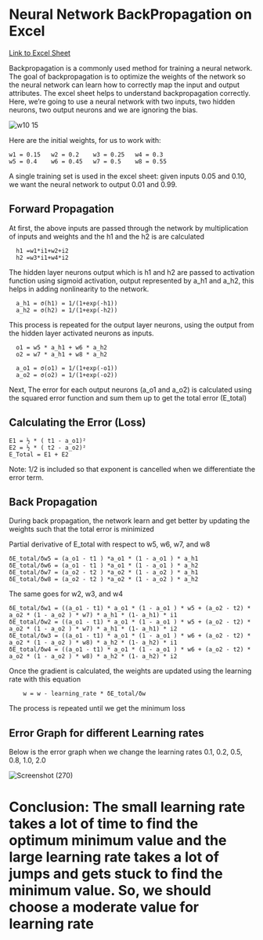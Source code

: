 # Neural Network BackPropagation on Excel

 [Link to Excel Sheet](https://github.com/vivek-a81/EVA6/blob/main/Session%204/Part-1/Mathematics%20behind%20Backpropogation.xlsx)

Backpropagation is a commonly used method for training a neural network. The goal of backpropagation is to optimize the weights of the network so the neural network can learn how to correctly map the input and output attributes. The excel sheet helps to understand backpropagation correctly. Here, we’re going to use a neural network with two inputs, two hidden neurons, two output neurons and we are ignoring the bias.

![w10 15](https://user-images.githubusercontent.com/84603388/120035598-7fc27600-c01c-11eb-8afd-ef9f49a8bcdb.png)


Here are the initial weights, for us to work with:

    w1 = 0.15	w2 = 0.2	w3 = 0.25	w4 = 0.3
    w5 = 0.4	w6 = 0.45	w7 = 0.5	w8 = 0.55


A single training set is used in the excel sheet: given inputs 0.05 and 0.10, we want the neural network to output 0.01 and 0.99.

## Forward Propagation

At first, the above inputs are passed through the network by multiplication of inputs and weights and the h1 and the h2 is are calculated

      h1 =w1*i1+w2+i2
      h2 =w3*i1+w4*i2

The hidden layer neurons output which is h1 and h2 are passed to activation function using sigmoid activation, output represented by a_h1 and a_h2, this helps in adding nonlinearity to the network.

      a_h1 = σ(h1) = 1/(1+exp(-h1))
      a_h2 = σ(h2) = 1/(1+exp(-h2))

This process is repeated for the output layer neurons, using the output from the hidden layer activated neurons as inputs.

      o1 = w5 * a_h1 + w6 * a_h2
      o2 = w7 * a_h1 + w8 * a_h2

      a_o1 = σ(o1) = 1/(1+exp(-o1))
      a_o2 = σ(o2) = 1/(1+exp(-o2))

Next, The error for each output neurons (a_o1 and a_o2) is calculated using the squared error function and sum them up to get the total error (E_total)

## Calculating the Error (Loss)

    E1 = ½ * ( t1 - a_o1)²
    E2 = ½ * ( t2 - a_o2)²
    E_Total = E1 + E2

Note:  1/2 is included so that exponent is cancelled when we differentiate the error term.

## Back Propagation

During back propagation, the network learn and get better by updating the weights such that the total error is minimized

Partial derivative of E_total with respect to w5, w6, w7, and w8

    δE_total/δw5 = (a_o1 - t1 ) *a_o1 * (1 - a_o1 ) * a_h1
    δE_total/δw6 = (a_o1 - t1 ) *a_o1 * (1 - a_o1 ) * a_h2
    δE_total/δw7 = (a_o2 - t2 ) *a_o2 * (1 - a_o2 ) * a_h1
    δE_total/δw8 = (a_o2 - t2 ) *a_o2 * (1 - a_o2 ) * a_h2

The same goes for w2, w3, and w4

    δE_total/δw1 = ((a_o1 - t1) * a_o1 * (1 - a_o1 ) * w5 + (a_o2 - t2) * a_o2 * (1 - a_o2 ) * w7) * a_h1 * (1- a_h1) * i1
    δE_total/δw2 = ((a_o1 - t1) * a_o1 * (1 - a_o1 ) * w5 + (a_o2 - t2) * a_o2 * (1 - a_o2 ) * w7) * a_h1 * (1- a_h1) * i2
    δE_total/δw3 = ((a_o1 - t1) * a_o1 * (1 - a_o1 ) * w6 + (a_o2 - t2) * a_o2 * (1 - a_o2 ) * w8) * a_h2 * (1- a_h2) * i1
    δE_total/δw4 = ((a_o1 - t1) * a_o1 * (1 - a_o1 ) * w6 + (a_o2 - t2) * a_o2 * (1 - a_o2 ) * w8) * a_h2 * (1- a_h2) * i2


Once the gradient is  calculated, the weights are updated using the learning rate with this equation

        w = w - learning_rate * δE_total/δw

The process is repeated until we get the minimum loss 

## Error Graph for different Learning rates


Below is the error graph when we change the learning rates 0.1, 0.2, 0.5, 0.8, 1.0, 2.0

![Screenshot (270)](https://user-images.githubusercontent.com/84603388/120029766-27877600-c014-11eb-9420-23c1748c5579.png)


# Conclusion: The small learning rate takes a lot of time to find the optimum minimum value and the large learning rate takes a lot of jumps and gets stuck to find the minimum value. So, we should choose a moderate value for learning rate

